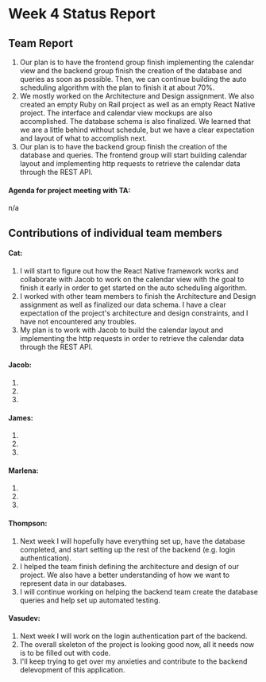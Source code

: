# Week 4 Status Report

## Team Report

1. Our plan is to have the frontend group finish implementing the calendar view and the backend group finish the creation of the database and queries as soon as possible. Then, we can continue building the auto scheduling algorithm with the plan to finish it at about 70%.
2. We mostly worked on the Architecture and Design assignment. We also created an empty Ruby on Rail project as well as an empty React Native project. The interface and calendar view mockups are also accomplished. The database schema is also finalized. We learned that we are a little behind without schedule, but we have a clear expectation and layout of what to accomplish next.
3. Our plan is to have the backend group finish the creation of the database and queries. The frontend group will start building calendar layout and implementing http requests to retrieve the calendar data through the REST API.

#### Agenda for project meeting with TA:
n/a



## Contributions of individual team members

#### Cat:
1. I will start to figure out how the React Native framework works and collaborate with Jacob to work on the calendar view with the goal to finish it early in order to get started on the auto scheduling algorithm.
2. I worked with other team members to finish the Architecture and Design assignment as well as finalized our data schema. I have a clear expectation of the project's architecture and design constraints, and I have not encountered any troubles.
3. My plan is to work with Jacob to build the calendar layout and implementing the http requests in order to retrieve the calendar data through the REST API.

#### Jacob:
1. 
2. 
3. 

#### James:
1. 
2. 
3. 

#### Marlena:
1. 
2. 
3. 

#### Thompson:
1. Next week I will hopefully have everything set up, have the database completed, and start setting up the rest of the backend (e.g. login authentication).
2. I helped the team finish defining the architecture and design of our project. We also have a better understanding of how we want to represent data in our databases.
3. I will continue working on helping the backend team create the database queries and help set up automated testing.

#### Vasudev:
1. Next week I will work on the login authentication part of the backend.
2. The overall skeleton of the project is looking good now, all it needs now is to be filled out with code.
3. I'll keep trying to get over my anxieties and contribute to the backend delevopment of this application.
